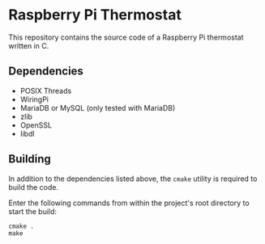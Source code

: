 Raspberry Pi Thermostat
==
This repository contains the source code of a Raspberry Pi thermostat written in C.

Dependencies
--
* POSIX Threads
* WiringPi
* MariaDB or MySQL (only tested with MariaDB)
* zlib
* OpenSSL
* libdl

Building
--
In addition to the dependencies listed above, the `cmake` utility is required to build the code.  
  
Enter the following commands from within the project's root directory to start the build:  
```
cmake .
make
```

